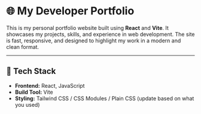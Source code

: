 # 🌐 My Developer Portfolio

This is my personal portfolio website built using **React** and **Vite**. It showcases my projects, skills, and experience in web development. The site is fast, responsive, and designed to highlight my work in a modern and clean format.

---

## 🚀 Tech Stack

- **Frontend:** React, JavaScript
- **Build Tool:** Vite
- **Styling:** Tailwind CSS / CSS Modules / Plain CSS (update based on what you used)



